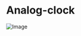 # Analog-clock
![Image](https://github.com/user-attachments/assets/356e6f01-2180-495f-a346-9b96bad5f9e7)
